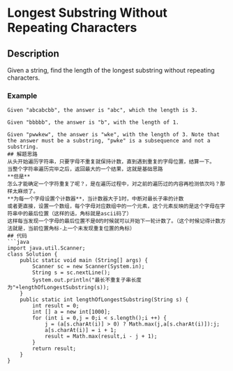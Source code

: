 # Longest Substring Without Repeating Characters
## Description
Given a string, find the length of the longest substring without repeating characters.  
### Example
```
Given "abcabcbb", the answer is "abc", which the length is 3.  

Given "bbbbb", the answer is "b", with the length of 1.  

Given "pwwkew", the answer is "wke", with the length of 3. Note that the answer must be a substring, "pwke" is a subsequence and not a substring.  
## 解题思路
从头开始遍历字符串，只要字母不重复就保持计数，直到遇到重复的字母位置，结算一下。  
当整个字符串遍历完毕之后，返回最大的一个结果，这就是基础思路  
**但是**  
怎么才能确定一个字符重复了呢？，是在遍历过程中，对之前的遍历过的内容再检测依次吗？那样太麻烦了。  
**为每一个字母设置个计数器**，当计数器大于1时，中断对最长子串的计数  
或者更直接，设置一个数组，每个字母对应数组中的一个元素，这个元素反映的是这个字母在字符串中的最后位置（这样的话，角标就是ascii码了）  
这样每当发现一个字母的最后位置不是0的时候就可以开始下一轮计数了。（这个时候记得计数方法就是，当前位置角标-上一个未发现重复位置的角标）
## 代码
```java
import java.util.Scanner;
class Solution {
	public static void main (String[] args) {
		Scanner sc = new Scanner(System.in);
		String s = sc.nextLine();
		System.out.println("最长不重复子串长度为"+lengthOfLongestSubstring(s));
	}
	public static int lengthOfLongestSubstring(String s) {
		int result = 0;
		int [] a = new int[1000];
		for (int i = 0,j = 0;i < s.length();i ++) {
			j = (a[s.charAt(i)] > 0) ? Math.max(j,a[s.charAt(i)]):j;
			a[s.charAt(i)] = i + 1;
			result = Math.max(result,i - j + 1);
		}
		return result;
	}
}
```
